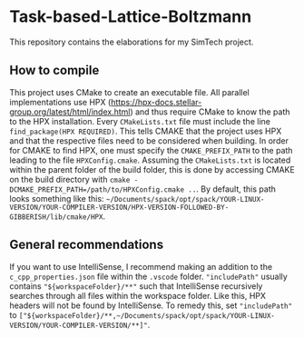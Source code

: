 # Task-based-Lattice-Boltzmann
This repository contains the elaborations for my SimTech project.

## How to compile
This project uses CMake to create an executable file.
All parallel implementations use HPX (https://hpx-docs.stellar-group.org/latest/html/index.html) and thus require CMake to know the path to the HPX installation.
Every `CMakeLists.txt` file must include the line `find_package(HPX REQUIRED)`. 
This tells CMAKE that the project uses HPX and that the respective files need to be considered when building.
In order for CMAKE to find HPX, one must specify the `CMAKE_PREFIX_PATH` to the path leading to the file `HPXConfig.cmake`.
Assuming the `CMakeLists.txt` is located within the parent folder of the build folder, this is done by accessing CMAKE on the build directory with 
`cmake -DCMAKE_PREFIX_PATH=/path/to/HPXConfig.cmake ..`.
By default, this path looks something like this:
`~/Documents/spack/opt/spack/YOUR-LINUX-VERSION/YOUR-COMPILER-VERSION/HPX-VERSION-FOLLOWED-BY-GIBBERISH/lib/cmake/HPX`.

## General recommendations
If you want to use IntelliSense, I recommend making an addition to the `c_cpp_properties.json` file within the `.vscode` folder.
`"includePath"` usually contains `"${workspaceFolder}/**"` such that IntelliSense recursively searches through all files within the workspace folder.
Like this, HPX headers will not be found by IntelliSense.
To remedy this, set `"includePath"` to `["${workspaceFolder}/**,~/Documents/spack/opt/spack/YOUR-LINUX-VERSION/YOUR-COMPILER-VERSION/**]"`.
